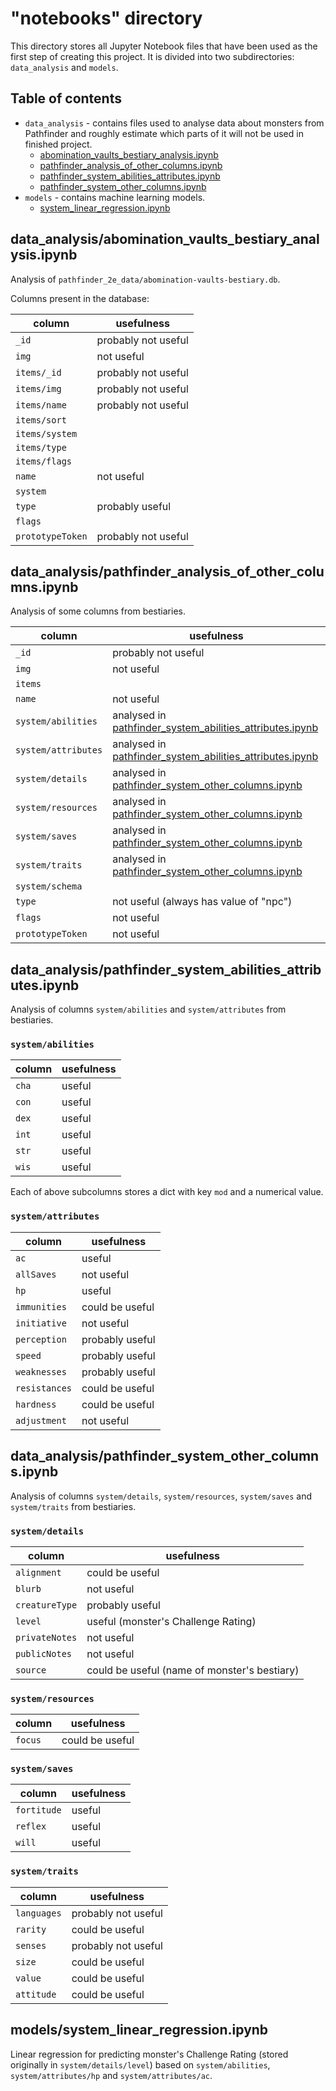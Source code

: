 # "notebooks" directory
This directory stores all Jupyter Notebook files that have been used as the first step of creating this project. It is 
divided into two subdirectories: `data_analysis` and `models`.

## Table of contents
* `data_analysis` - contains files used to analyse data about monsters from Pathfinder and roughly estimate which parts 
of it will not be used in finished project. 
  * [abomination_vaults_bestiary_analysis.ipynb](#data_analysisabomination_vaults_bestiary_analysisipynb)
  * [pathfinder_analysis_of_other_columns.ipynb](#data_analysispathfinder_analysis_of_other_columnsipynb)
  * [pathfinder_system_abilities_attributes.ipynb](#data_analysispathfinder_system_abilities_attributesipynb)
  * [pathfinder_system_other_columns.ipynb](#data_analysispathfinder_system_other_columnsipynb)
* `models` - contains machine learning models.
  * [system_linear_regression.ipynb](#modelssystem_linear_regressionipynb)


## data_analysis/abomination_vaults_bestiary_analysis.ipynb
Analysis of `pathfinder_2e_data/abomination-vaults-bestiary.db`.

Columns present in the database:

| column           | usefulness          |
|------------------|---------------------|
| `_id`            | probably not useful |
| `img`            | not useful          |
| `items/_id`      | probably not useful |
| `items/img`      | probably not useful |
| `items/name`     | probably not useful |
| `items/sort`     |                     |
| `items/system`   |                     |
| `items/type`     |                     |
| `items/flags`    |                     |
| `name`           | not useful          |
| `system`         |                     |
| `type`           | probably useful     |
| `flags`          |                     |
| `prototypeToken` | probably not useful |

## data_analysis/pathfinder_analysis_of_other_columns.ipynb
Analysis of some columns from bestiaries.

| column              | usefulness                                                                                                            |
|---------------------|-----------------------------------------------------------------------------------------------------------------------|
| `_id`               | probably not useful                                                                                                   |
| `img`               | not useful                                                                                                            |
| `items`             |                                                                                                                       |
| `name`              | not useful                                                                                                            |
| `system/abilities`  | analysed in [pathfinder_system_abilities_attributes.ipynb](#data_analysispathfinder_system_abilities_attributesipynb) |
| `system/attributes` | analysed in [pathfinder_system_abilities_attributes.ipynb](#data_analysispathfinder_system_abilities_attributesipynb) |
| `system/details`    | analysed in [pathfinder_system_other_columns.ipynb](#data_analysispathfinder_system_other_columnsipynb)               |
| `system/resources`  | analysed in [pathfinder_system_other_columns.ipynb](#data_analysispathfinder_system_other_columnsipynb)               |
| `system/saves`      | analysed in [pathfinder_system_other_columns.ipynb](#data_analysispathfinder_system_other_columnsipynb)               |
| `system/traits`     | analysed in [pathfinder_system_other_columns.ipynb](#data_analysispathfinder_system_other_columnsipynb)               |
| `system/schema`     |                                                                                                                       |
| `type`              | not useful (always has value of "npc")                                                                                |
| `flags`             | not useful                                                                                                            |
| `prototypeToken`    | not useful                                                                                                            |


## data_analysis/pathfinder_system_abilities_attributes.ipynb
Analysis of columns `system/abilities` and `system/attributes` from bestiaries.

### `system/abilities`
| column | usefulness |
|--------|------------|
| `cha`  | useful     |
| `con`  | useful     |
| `dex`  | useful     |
| `int`  | useful     |
| `str`  | useful     |
| `wis`  | useful     |


Each of above subcolumns stores a dict with key `mod` and a numerical value. 

### `system/attributes`

| column        | usefulness      |
|---------------|-----------------|
| `ac`          | useful          |
| `allSaves`    | not useful      |
| `hp`          | useful          |
| `immunities`  | could be useful |
| `initiative`  | not useful      |
| `perception`  | probably useful |
| `speed`       | probably useful |
| `weaknesses`  | probably useful |
| `resistances` | could be useful |
| `hardness`    | could be useful |
| `adjustment`  | not useful      |


## data_analysis/pathfinder_system_other_columns.ipynb
Analysis of columns `system/details`, `system/resources`, `system/saves` and `system/traits` from bestiaries.

### `system/details`
| column         | usefulness                                   |
|----------------|----------------------------------------------|
| `alignment`    | could be useful                              |
| `blurb`        | not useful                                   |
| `creatureType` | probably useful                              |
| `level`        | useful (monster's Challenge Rating)          |
| `privateNotes` | not useful                                   |
| `publicNotes`  | not useful                                   |
| `source`       | could be useful (name of monster's bestiary) |

### `system/resources`
| column  | usefulness      |
|---------|-----------------|
| `focus` | could be useful |

### `system/saves`
| column      | usefulness |
|-------------|------------|
| `fortitude` | useful     |
| `reflex`    | useful     |
| `will`      | useful     |

### `system/traits`
| column      | usefulness          |
|-------------|---------------------|
| `languages` | probably not useful |
| `rarity`    | could be useful     |
| `senses`    | probably not useful |
| `size`      | could be useful     |
| `value`     | could be useful     |
| `attitude`  | could be useful     |

## models/system_linear_regression.ipynb
Linear regression for predicting monster's Challenge Rating (stored originally in `system/details/level`) based on 
`system/abilities`, `system/attributes/hp` and `system/attributes/ac`.

